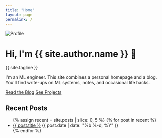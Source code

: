 ```yaml
---
title: "Home"
layout: page
permalink: /
---
```


<div class="hero">
  <img src="{{ '/assets/img/profile.jpg' | relative_url }}" alt="Profile" class="avatar" />
  <div>
    <h1>Hi, I'm {{ site.author.name }} 👋</h1>
    <p>{{ site.tagline }}</p>
    <p>
      I'm an ML engineer. This site combines a personal homepage and a blog.
      You'll find write-ups on ML systems, notes, and occasional life hacks.
    </p>
    <p><a class="button" href="{{ '/blog/' | relative_url }}">Read the Blog</a>
       <a class="button button-secondary" href="{{ '/projects/' | relative_url }}">See Projects</a></p>
  </div>
</div>

## Recent Posts
<ul class="post-list">
{% assign recent = site.posts | slice: 0, 5 %}
{% for post in recent %}
  <li>
    <a href="{{ post.url | relative_url }}">{{ post.title }}</a>
    <span class="post-date">{{ post.date | date: "%b %-d, %Y" }}</span>
  </li>
{% endfor %}
</ul>

